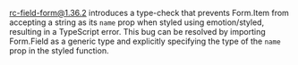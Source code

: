 rc-field-form@1.36.2 introduces a type-check that prevents Form.Item from accepting a string as its `name` prop when styled using emotion/styled, resulting in a TypeScript error. This bug can be resolved by importing Form.Field as a generic type and explicitly specifying the type of the `name` prop in the styled function.
